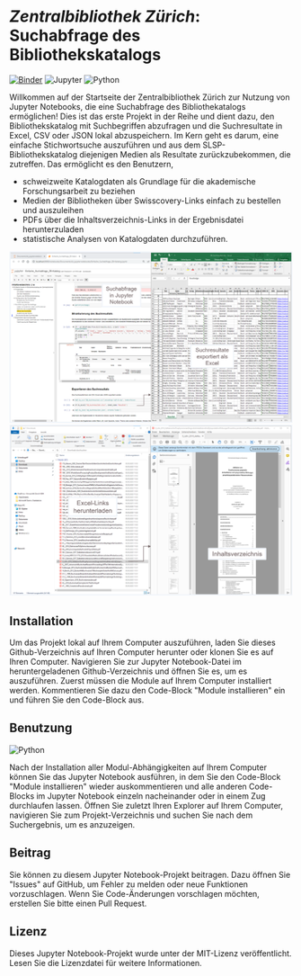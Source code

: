 # *Zentralbibliothek Zürich*: Suchabfrage des Bibliothekskatalogs 

[![Binder](https://mybinder.org/badge_logo.svg)](https://mybinder.org/v2/gh/zb-saml/suche-zb-katalog/main?labpath=Einfache_Suchabfrage_ZB-Katalog.ipynb)
![Jupyter](https://img.shields.io/badge/Made%20with-Jupyter-orange?style=for-the-badge&logo=Jupyter)
![Python](http://ForTheBadge.com/images/badges/made-with-python.svg)

Willkommen auf der Startseite der Zentralbibliothek Zürich zur Nutzung von Jupyter Notebooks, die eine Suchabfrage des Bibliothekatalogs ermöglichen! Dies ist das erste Projekt in der Reihe und dient dazu, den Bibliothekskatalog mit Suchbegriffen abzufragen und die Suchresultate in Excel, CSV oder JSON lokal abzuspeichern. Im Kern geht es darum, eine einfache Stichwortsuche auszuführen und aus dem SLSP-Bibliothekskatalog diejenigen Medien als Resultate zurückzubekommen, die zutreffen. Das ermöglicht es den Benutzern, 
* schweizweite Katalogdaten als Grundlage für die akademische Forschungsarbeit zu beziehen
* Medien der Bibliotheken über Swisscovery-Links einfach zu bestellen und auszuleihen
* PDFs über die Inhaltsverzeichnis-Links in der Ergebnisdatei herunterzuladen
* statistische Analysen von Katalogdaten durchzuführen.

![screenshot_suchresultat](screenshot_suchresultat.png)
![screenshot_download](screenshot_download.png)

## Installation 
Um das Projekt lokal auf Ihrem Computer auszuführen, laden Sie dieses Github-Verzeichnis auf Ihren Computer herunter oder klonen Sie es auf Ihren Computer. 
Navigieren Sie zur Jupyter Notebook-Datei im heruntergeladenen Github-Verzeichnis und öffnen Sie es, um es auszuführen. 
Zuerst müssen die Module auf Ihrem Computer installiert werden. Kommentieren Sie dazu den Code-Block "Module installieren" ein und führen Sie den Code-Block aus. 

## Benutzung
![Python](https://img.shields.io/badge/Python-3776AB?style=for-the-badge&logo=python&logoColor=white)

Nach der Installation aller Modul-Abhängigkeiten auf Ihrem Computer können Sie das Jupyter Notebook ausführen, in dem Sie den Code-Block "Module installieren" wieder auskommentieren und alle anderen Code-Blocks im Jupyter Notebook einzeln nacheinander oder in einem Zug durchlaufen lassen. Öffnen Sie zuletzt Ihren Explorer auf Ihrem Computer, navigieren Sie zum Projekt-Verzeichnis und suchen Sie nach dem Suchergebnis, um es anzuzeigen. 

## Beitrag
Sie können zu diesem Jupyter Notebook-Projekt beitragen. Dazu öffnen Sie "Issues" auf GitHub, um Fehler zu melden oder neue Funktionen vorzuschlagen. Wenn Sie Code-Änderungen vorschlagen möchten, erstellen Sie bitte einen Pull Request. 

## Lizenz 
Dieses Jupyter Notebook-Projekt wurde unter der MIT-Lizenz veröffentlicht. Lesen Sie die Lizenzdatei für weitere Informationen. 
